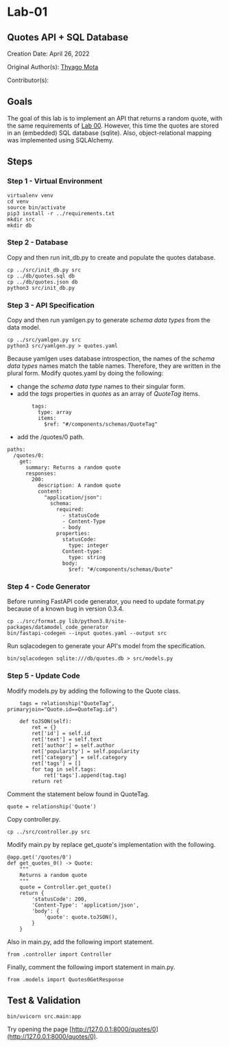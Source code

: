 # Lab-01

## Quotes API + SQL Database

Creation Date: April 26, 2022

Original Author(s): [Thyago Mota](https://github.com/thyagomota)

Contributor(s): 

## Goals

The goal of this lab is to implement an API that returns a random quote, with the same requirements of [Lab 00](../lab-00). However, this time the quotes are stored in an (embedded) SQL database (sqlite). Also, object-relational mapping was implemented using SQLAlchemy. 

## Steps

### Step 1 - Virtual Environment

```
virtualenv venv
cd venv
source bin/activate
pip3 install -r ../requirements.txt
mkdir src
mkdir db
```

### Step 2 - Database


Copy and then run init_db.py to create and populate the quotes database. 

```
cp ../src/init_db.py src
cp ../db/quotes.sql db
cp ../db/quotes.json db
python3 src/init_db.py
```

### Step 3 - API Specification

Copy and then run yamlgen.py to generate <em>schema data types</em> from the data model. 

```
cp ../src/yamlgen.py src
python3 src/yamlgen.py > quotes.yaml
```

Because yamlgen uses database introspection, the names of the <em>schema data types</em> names match the table names. Therefore, they are written in the plural form. Modify quotes.yaml by doing the following: 

* change the <em>schema data type</em> names to their singular form. 
* add the <em>tags</em> properties in <em>quotes</em> as an array of <em>QuoteTag</em> items.

```
        tags:
          type: array
          items: 
            $ref: "#/components/schemas/QuoteTag"
```

* add the /quotes/0 path. 

```
paths:
  /quotes/0:
    get:
      summary: Returns a random quote
      responses:
        200:
          description: A random quote
          content:
            "application/json":
              schema:
                required:
                  - statusCode
                  - Content-Type
                  - body
                properties:
                  statusCode: 
                    type: integer
                  Content-type: 
                    type: string 
                  body: 
                    $ref: "#/components/schemas/Quote"
```

### Step 4 - Code Generator

Before running FastAPI code generator, you need to update format.py because of a known bug in version 0.3.4.

```
cp ../src/format.py lib/python3.8/site-packages/datamodel_code_generator
bin/fastapi-codegen --input quotes.yaml --output src
```

Run sqlacodegen to generate your API's model from the specification. 

```
bin/sqlacodegen sqlite:///db/quotes.db > src/models.py
```

### Step 5 - Update Code

Modify models.py by adding the following to the Quote class. 

```
    tags = relationship("QuoteTag", primaryjoin="Quote.id==QuoteTag.id") 

    def toJSON(self):
        ret = {}
        ret['id'] = self.id
        ret['text'] = self.text
        ret['author'] = self.author 
        ret['popularity'] = self.popularity 
        ret['category'] = self.category
        ret['tags'] = []
        for tag in self.tags:
            ret['tags'].append(tag.tag)
        return ret
```

Comment the statement below found in QuoteTag. 

```
quote = relationship('Quote')
```

Copy controller.py.

```
cp ../src/controller.py src
```

Modify main.py by replace get_quote's implementation with the following.  

```
@app.get('/quotes/0')
def get_quotes_0() -> Quote:
    """
    Returns a random quote
    """
    quote = Controller.get_quote()
    return {
        'statusCode': 200, 
        'Content-Type': 'application/json',
        'body': {
            'quote': quote.toJSON(), 
        }
    }  
```

Also in main.py, add the following import statement. 

```
from .controller import Controller
```

Finally, comment the following import statement in main.py. 

```
from .models import Quotes0GetResponse
```

## Test & Validation

```
bin/uvicorn src.main:app
```

Try opening the page [http://127.0.0.1:8000/quotes/0](http://127.0.0.1:8000/quotes/0).
